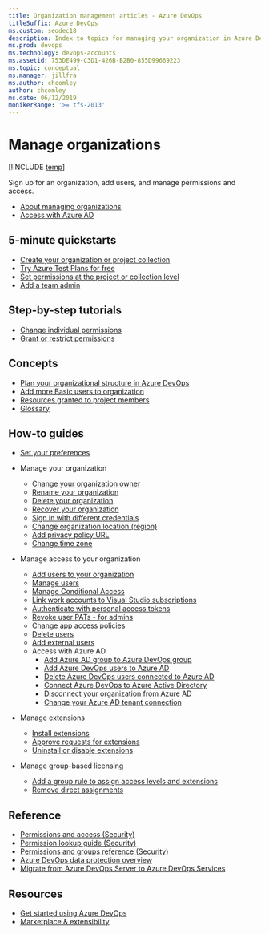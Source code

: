 ```yaml
---
title: Organization management articles - Azure DevOps
titleSuffix: Azure DevOps
ms.custom: seodec18
description: Index to topics for managing your organization in Azure DevOps
ms.prod: devops
ms.technology: devops-accounts
ms.assetid: 753DE499-C3D1-426B-B2B0-855D99669223
ms.topic: conceptual
ms.manager: jillfra
ms.author: chcomley
author: chcomley
ms.date: 06/12/2019
monikerRange: '>= tfs-2013'
---
```



# Manage organizations  

[!INCLUDE [temp](../../_shared/version-vsts-tfs-all-versions.md)]

Sign up for an organization, add users, and manage permissions and access.

* [About managing organizations](organization-management.md)
* [Access with Azure AD](access-with-azure-ad.md)

## 5-minute quickstarts

* [Create your organization or project collection](create-organization.md)
* [Try Azure Test Plans for free](../billing/try-additional-features-vs.md?toc=/azure/devops/organizations/accounts/toc.json&bc=/azure/devops/organizations/accounts/breadcrumb/toc.json)
* [Set permissions at the project or collection level](../security/set-project-collection-level-permissions.md?toc=/azure/devops/organizations/accounts/toc.json&bc=/azure/devops/organizations/accounts/breadcrumb/toc.json)
* [Add a team admin](../settings/add-team-administrator.md?toc=/azure/devops/organizations/accounts/toc.json&bc=/azure/devops/organizations/accounts/breadcrumb/toc.json)

## Step-by-step tutorials

* [Change individual permissions](../security/change-individual-permissions.md?toc=/azure/devops/organizations/accounts/toc.json&bc=/azure/devops/organizations/accounts/breadcrumb/toc.json)
* [Grant or restrict permissions](../security/restrict-access.md?toc=/azure/devops/organizations/accounts/toc.json&bc=/azure/devops/organizations/accounts/breadcrumb/toc.json)

## Concepts

* [Plan your organizational structure in Azure DevOps](../../user-guide/plan-your-azure-devops-org-structure.md?toc=/azure/devops/organizations/accounts/toc.json&bc=/azure/devops/organizations/accounts/breadcrumb/toc.json)
* [Add more Basic users to organization](../billing/buy-basic-access-add-users.md)
* [Resources granted to project members](../projects/resources-granted-to-project-members.md?toc=/azure/devops/organizations/accounts/toc.json&bc=/azure/devops/organizations/accounts/breadcrumb/toc.json)
* [Glossary](../../project/navigation/glossary.md?toc=/azure/devops/organizations/accounts/toc.json&bc=/azure/devops/organizations/accounts/breadcrumb/toc.json)

## How-to guides

* [Set your preferences](../settings/set-your-preferences.md?toc=/azure/devops/organizations/accounts/toc.json&bc=/azure/devops/organizations/accounts/breadcrumb/toc.json)
* Manage your organization
    * [Change your organization owner](change-organization-ownership.md)
    * [Rename your organization](rename-organization.md)
    * [Delete your organization](delete-your-organization.md)
    * [Recover your organization](recover-your-organization.md)
    * [Sign in with different credentials](../projects/connect-to-projects.md?toc=/azure/devops/organizations/accounts/toc.json&bc=/azure/devops/organizations/accounts/breadcrumb/toc.json)
    * [Change organization location (region)](change-organization-location.md)
    * [Add privacy policy URL](add-privacy-policy-url.md)
    * [Change time zone](change-time-zone.md)
* Manage access to your organization
    * [Add users to your organization](add-organization-users.md)
    * [Manage users](manage-users-table-view.md)
    * [Manage Conditional Access](manage-conditional-access.md)
    * [Link work accounts to Visual Studio subscriptions](https://docs.microsoft.com/visualstudio/subscriptions/vs-alternate-identity?toc=%2Fazure%2Fdevops%2Forganizations%2Faccounts%2Ftoc.json&bc=%2Fazure%2Fdevops%2Forganizations%2Faccounts%2Fbreadcrumb%2Ftoc.json&view=azure-devops)
    * [Authenticate with personal access tokens](use-personal-access-tokens-to-authenticate.md)
    * [Revoke user PATs - for admins](admin-revoke-user-pats.md)
    * [Change app access policies](change-application-access-policies.md)
    * [Delete users](delete-organization-users.md)
    * [Add external users](add-external-user.md)
    * Access with Azure AD
        * [Add Azure AD group to Azure DevOps group](manage-azure-active-directory-groups.md)
        * [Add Azure DevOps users to Azure AD](add-users-to-azure-ad.md)
        * [Delete Azure DevOps users connected to Azure AD](delete-users-from-services-azure-ad.md)
        * [Connect Azure DevOps to Azure Active Directory](connect-organization-to-aad.md)
        * [Disconnect your organization from Azure AD](disconnect-organization-from-azure-ad.md)
        * [Change your Azure AD tenant connection](change-azure-ad-connection.md)
        
* Manage extensions
    * [Install extensions](../../marketplace/install-extension.md)
    * [Approve requests for extensions](../../marketplace/approve-extensions.md?toc=/azure/devops/organizations/accounts/toc.json&bc=/azure/devops/organizations/accounts/breadcrumb/toc.json)
    * [Uninstall or disable extensions](../../marketplace/uninstall-disable-extensions.md?toc=/azure/devops/organizations/accounts/toc.json&bc=/azure/devops/organizations/accounts/breadcrumb/toc.json)
* Manage group-based licensing
    * [Add a group rule to assign access levels and extensions](assign-access-levels-and-extensions-by-group-membership.md)
    * [Remove direct assignments](remove-direct-assignments.md)

## Reference

* [Permissions and access (Security)](../security/permissions-access.md)
* [Permission lookup guide (Security)](../security/permissions-lookup-guide.md)
* [Permissions and groups reference (Security)](../security/permissions.md)
* [Azure DevOps data protection overview](../../organizations/security/data-protection.md)
* [Migrate from Azure DevOps Server to Azure DevOps Services](../../migrate/migrate-from-tfs.md?toc=/azure/devops/organizations/accounts/toc.json&bc=/azure/devops/organizations/accounts/breadcrumb/toc.json)

## Resources

- [Get started using Azure DevOps](../../get-started/index.md)
- [Marketplace & extensibility](../../marketplace-extensibility/index.md)
